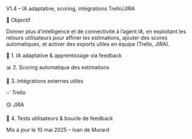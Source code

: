 V1.4 – IA adaptative, scoring, intégrations Trello/JIRA

🎯 Objectif

Donner plus d’intelligence et de connectivité à l’agent IA, en exploitant les retours utilisateurs pour affiner les estimations, ajouter des scores automatiques, et activer des exports utiles en équipe (Trello, JIRA).

🧠 1. IA adaptative & apprentissage via feedback



📊 2. Scoring automatique des estimations



🔗 3. Intégrations externes utiles

✅ Trello



🟡 JIRA



🧪 4. Tests utilisateurs & boucle de feedback



Mis à jour le 10 mai 2025 – Ivan de Murard